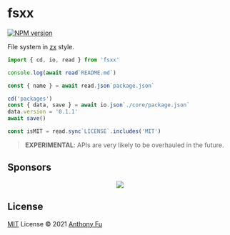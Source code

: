 # fsxx

[![NPM version](https://img.shields.io/npm/v/fsxx?color=a1b858&label=)](https://www.npmjs.com/package/fsxx)

File system in [zx](https://github.com/google/zx) style.

```ts
import { cd, io, read } from 'fsxx'

console.log(await read`README.md`)

const { name } = await read.json`package.json`

cd('packages')
const { data, save } = await io.json`./core/package.json`
data.version = '0.1.1'
await save()

const isMIT = read.sync`LICENSE`.includes('MIT')
```

> **EXPERIMENTAL**: APIs are very likely to be overhauled in the future.

## Sponsors

<p align="center">
  <a href="https://cdn.jsdelivr.net/gh/antfu/static/sponsors.svg">
    <img src='https://cdn.jsdelivr.net/gh/antfu/static/sponsors.svg'/>
  </a>
</p>

## License

[MIT](./LICENSE) License © 2021 [Anthony Fu](https://github.com/antfu)
